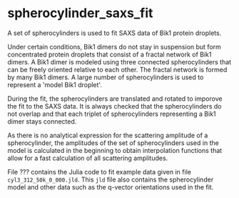 # spherocylinder_saxs_fit

A set of spherocylinders is used to fit SAXS data of Bik1 protein droplets.

Under certain conditions, Bik1 dimers do not stay in suspension but form concentrated protein droplets
that consist of a fractal network of Bik1 dimers.
A Bik1 dimer is modeled using three connected spherocylinders that can be freely oriented relative to
each other. The fractal network is formed by many Bik1 dimers. A large number of spherocylinders is 
used to represent a 'model Bik1 droplet'.

During the fit, the spherocylinders are translated and rotated to imporove the fit to the SAXS data. It 
is always checked that the spherocylinders do not overlap and that each triplet of spherocylinders 
representing a Bik1 dimer stays connected.

As there is no analytical expression for the scattering amplitude of a spherocylinder, the amplitudes of
the set of spherocylinders used in the model is calculated in the beginning to obtain interpolation 
functions that allow for a fast calculation of all scattering amplitudes.

File ??? contains the Julia code to fit example data given in file `cyl3_312_50k_0_000.jld`. This `jld`
file also contains the spherocylinder model and other data such as the q-vector orientations used in
the fit.
